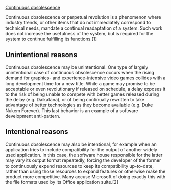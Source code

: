 [Continuous obsolescence](https://en.wikipedia.org/wiki/Continuous_obsolescence)


Continuous obsolescence or perpetual revolution is a phenomenon where industry trends, or other items that do not immediately correspond to technical needs, mandate a continual readaptation of a system. Such work does not increase the usefulness of the system, but is required for the system to continue fulfilling its functions.[1]


## Unintentional reasons

Continuous obsolescence may be unintentional. One type of largely unintentional case of continuous obsolescence occurs when the rising demand for graphics- and experience-intensive video games collides with a long development time for a new title. While a game may promise to be acceptable or even revolutionary if released on schedule, a delay exposes it to the risk of being unable to compete with better games released during the delay (e.g. Daikatana), or of being continually rewritten to take advantage of better technologies as they become available (e.g. Duke Nukem Forever). This last behavior is an example of a software development anti-pattern.

## Intentional reasons

Continuous obsolescence may also be intentional, for example when an application tries to include compatibility for the output of another widely used application. In this case, the software house responsible for the latter may vary its output format repeatedly, forcing the developer of the former to continuously expend resources to keep its compatibility up-to-date, rather than using those resources to expand features or otherwise make the product more competitive. Many accuse Microsoft of doing exactly this with the file formats used by its Office application suite.[2]